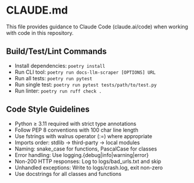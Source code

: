 # CLAUDE.md

This file provides guidance to Claude Code (claude.ai/code) when working with code in this repository.

## Build/Test/Lint Commands
- Install dependencies: `poetry install`
- Run CLI tool: `poetry run docs-llm-scraper [OPTIONS] URL`
- Run all tests: `poetry run pytest`
- Run single test: `poetry run pytest tests/path/to/test.py`
- Run linter: `poetry run ruff check .`

## Code Style Guidelines
- Python ≥ 3.11 required with strict type annotations
- Follow PEP 8 conventions with 100 char line length
- Use fstrings with walrus operator (:=) where appropriate
- Imports order: stdlib → third-party → local modules
- Naming: snake_case for functions, PascalCase for classes
- Error handling: Use logging.{debug|info|warning|error}
- Non-200 HTTP responses: Log to logs/bad_urls.txt and skip
- Unhandled exceptions: Write to logs/crash.log, exit non-zero
- Use docstrings for all classes and functions